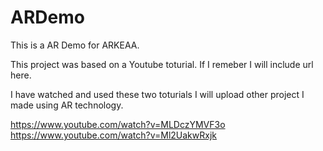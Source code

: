 # ARDemo
This is a AR Demo for ARKEAA.

This project was based on a Youtube toturial. If I remeber I will include url here.

I have watched and used these two toturials I will upload other project I made using AR technology. 

https://www.youtube.com/watch?v=MLDczYMVF3o
https://www.youtube.com/watch?v=Ml2UakwRxjk
